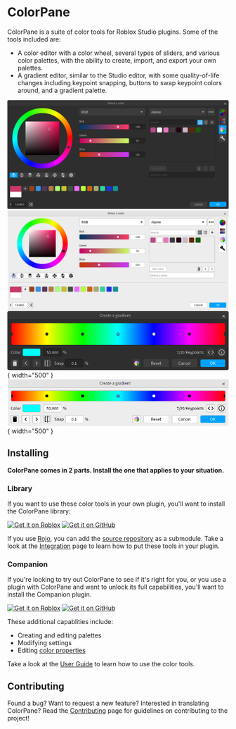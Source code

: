 # ColorPane

ColorPane is a suite of color tools for Roblox Studio plugins. Some of the tools included are:

- A color editor with a color wheel, several types of sliders, and various color palettes, with the ability to create, import, and export your own palettes.
- A gradient editor, similar to the Studio editor, with some quality-of-life changes including keypoint snapping, buttons to swap keypoint colors around, and a gradient palette.

![Color editor](images/color-editor-dark.png#only-dark)
![Color editor](images/color-editor-light.png#only-light)
![Gradient editor](images/gradient-editor-dark.png#only-dark){ width="500" }
![Gradient editor](images/gradient-editor-light.png#only-light){ width="500" }

## Installing

**ColorPane comes in 2 parts. Install the one that applies to your situation.**

### Library

If you want to use these color tools in your own plugin, you'll want to install the ColorPane library:

[![Get it on Roblox](https://gist.github.com/cxmeel/0dbc95191f239b631c3874f4ccf114e2/raw/roblox_dev.svg)](https://create.roblox.com/store/asset/17844182825)
[![Get it on GitHub](https://gist.github.com/cxmeel/0dbc95191f239b631c3874f4ccf114e2/raw/github.svg)](https://github.com/Blupo/ColorPane/releases/latest)

If you use [Rojo](https://rojo.space), you can add the [source repository](https://github.com/Blupo/ColorPane) as a submodule. Take a look at the [Integration](developer-guide/integration.md) page to learn how to put these tools in your plugin.

### Companion

If you're looking to try out ColorPane to see if it's right for you, or you use a plugin with ColorPane and want to unlock its full capabilities, you'll want to install the Companion plugin.

[![Get it on Roblox](https://gist.github.com/cxmeel/0dbc95191f239b631c3874f4ccf114e2/raw/roblox_dev.svg)](https://create.roblox.com/store/asset/6474565567)
[![Get it on GitHub](https://gist.github.com/cxmeel/0dbc95191f239b631c3874f4ccf114e2/raw/github.svg)](https://github.com/Blupo/ColorPane/releases/latest)

These additional capablities include:

* Creating and editing palettes
* Modifying settings
* Editing [color properties](user-guide/color-properties.md)

Take a look at the [User Guide](user-guide/color-editor.md) to learn how to use the color tools.

## Contributing

Found a bug? Want to request a new feature? Interested in translating ColorPane? Read the [Contributing](contributing.md) page for guidelines on contributing to the project!